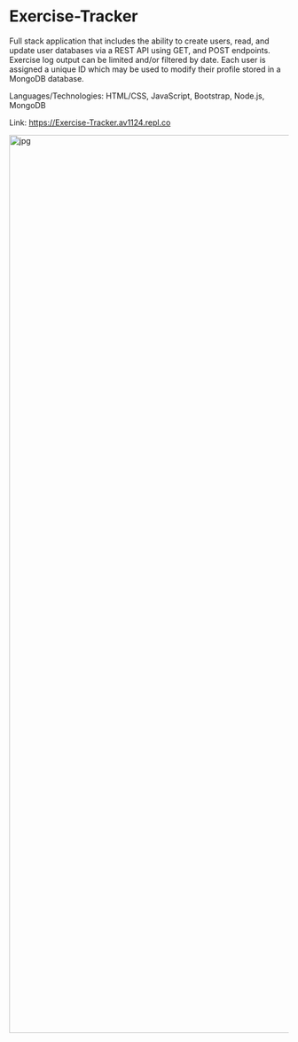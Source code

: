 # Exercise-Tracker

Full stack application that includes the ability to create users, read, and update user databases via a REST API using GET, and POST endpoints. 
Exercise log output can be limited and/or filtered by date. Each user is assigned a unique ID which may be used to modify their profile stored in a 
MongoDB database.

Languages/Technologies: HTML/CSS, JavaScript, Bootstrap, Node.js, MongoDB

Link: https://Exercise-Tracker.av1124.repl.co

<img width="1619" alt="jpg" src="https://user-images.githubusercontent.com/72053963/174666902-6c6fc7e4-a735-4b24-ba5a-f6d5a1fb069a.PNG">

